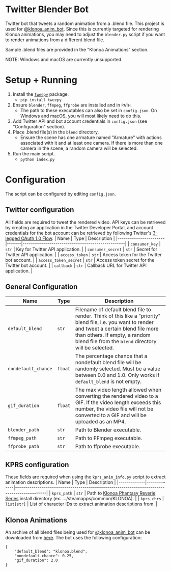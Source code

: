 # Twitter Blender Bot
Twitter bot that tweets a random animation from a .blend file. This project is used for [@klonoa_anim_bot](https://twitter.com/klonoa_anim_bot). Since this is currently targeted for rendering Klonoa animations, you may need to adjust the `blender.py` script if you want to render animations from a different blend file. 

Sample .blend files are provided in the "Klonoa Animations" section.

NOTE: Windows and macOS are currently unsupported.

# Setup + Running
1. Install the [`tweepy`](https://pypi.org/project/tweepy/) package.
    * `pip install tweepy`
2. Ensure `blender`, `ffmpeg`, `ffprobe` are installed and in `PATH`.
    *  The path to these executables can also be set in `config.json`. On Windows and macOS, you will most likely need to do this.
3. Add Twitter API and bot account credentials in `config.json` (see "Configuration" section).
4. Place .blend file(s) in the `blend` directory.
    * Ensure the scene has one armature named "Armature" with actions associated with it and at least one camera. If there is more than one camera in the scene, a random camera will be selected.
5. Run the main script.
    * `python index.py`

# Configuration
The script can be configured by editing `config.json`.

## Twitter configuration
All fields are required to tweet the rendered video. API keys can be retrieved by creating an application in the Twitter Developer Portal, and account credentials for the bot account can be retrieved by following Twitter's [3-legged OAuth 1.0 Flow](https://developer.twitter.com/en/docs/authentication/oauth-1-0a/obtaining-user-access-tokens).
| Name                  | Type  | Description                                      |
|-----------------------|-------|--------------------------------------------------|
| `consumer_key`        | `str` | Key for Twitter API application.                 |
| `consumer_secret`     | `str` | Secret for Twitter API application.              |
| `access_token`        | `str` | Access token for the Twitter bot account.        |
| `access_token_secret` | `str` | Access token secret for the Twitter bot account. |
| `callback`            | `str` | Callback URL for Twitter API application.        |

## General Configuration
| Name                | Type    | Description                                                                                                                                                                                                                                |
|---------------------|---------|--------------------------------------------------------------------------------------------------------------------------------------------------------------------------------------------------------------------------------------------|
| `default_blend`     | `str`   | Filename of default blend file to render. Think of this like a "priority" blend file, i.e. you want to render and tweet a certain blend file more than others. If empty, a random blend file from the  `blend` directory will be selected. |
| `nondefault_chance` | `float` | The percentage chance that a nondefault blend file will be randomly selected. Must be a value between 0.0 and 1.0. Only works if `default_blend` is not empty.                                                                             |
| `gif_duration`      | `float` | The max video length allowed when converting the rendered video to a GIF. If the video length exceeds this number, the video file will not be converted to a GIF and will be uploaded as an MP4.                                           |
| `blender_path`      | `str`   | Path to Blender executable.                                                                                                                                                                                                                |
| `ffmpeg_path`       | `str`   | Path to FFmpeg executable.                                                                                                                                                                                                                 |
| `ffprobe_path`      | `str`   | Path to ffprobe executable.                                                                                                                                                                                                                |

## KPRS configuration
These fields are required when using the `kprs_anim_info.py` script to extract animation descriptions.
| Name        | Type        | Description                                                                                 |
|-------------|-------------|---------------------------------------------------------------------------------------------|
| `kprs_path` | `str`       | Path to [Klonoa Phantasy Reverie Series](https://store.steampowered.com/app/1730680/Klonoa_Phantasy_Reverie_Series) install directory (ex. .../steamapps/common/KLONOA). |
| `kprs_chrs` | `list[str]` | List of character IDs to extract animation descriptions from.                               |

## Klonoa Animations
An archive of all blend files being used for [@klonoa_anim_bot](https://twitter.com/klonoa_anim_bot) can be downloaded from [here](https://files.catbox.moe/gbtx8i.zip). The bot uses the following configuration:
```
{
    "default_blend": "klonoa.blend",
    "nondefault_chance": 0.25,
    "gif_duration": 2.0
}
```